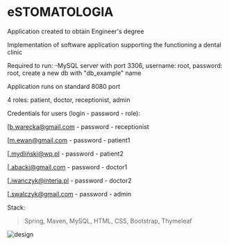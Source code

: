 # eSTOMATOLOGIA
Application created to obtain Engineer's degree 

Implementation of software application supporting the functioning a dental clinic

Required to run: 
-MySQL server with port 3306, username: root, password: root, create a new db with "db_example" name

Application runs on standard 8080 port

4 roles: patient, doctor, receptionist, admin

Credentials for users (login - password - role):

[b.warecka@gmail.com - password - receptionist

[m.ewan@gmail.com - password - patient1

[.mydliński@wp.pl - password - patient2

[.abacki@gmail.com - password - doctor1

[.iwanczyk@interia.pl - password - doctor2

[.swalczyk@gmail.com - password - admin


Stack: 
>Spring,
>Maven,
>MySQL,
>HTML,
>CSS,
>Bootstrap,
>Thymeleaf

![design](https://i.imgur.com/PVac7HZ.png)
